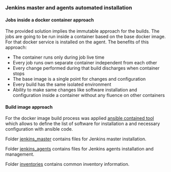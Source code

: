 ### Jenkins master and agents automated installation

#### Jobs inside a docker container approach
The provided solution implies the immutable approach for the builds. The jobs are going to be run inside a container based on the base docker image. For that docker service is installed on the agent. The benefits of this approach:
- The container runs only during job live time
- Every job runs own separate container independent from each other
- Every change performed during that build discharges when container stops
- The base image is a single point for changes and configuration
- Every build has the same isolated environment 
- Ability to make same changes like software installation and configuration inside a container without any fluence on other containers

#### Build image approach
For the docker image build process was applied [ansible contained tool](https://www.ansible.com/integrations/containers/ansible-container) which allows to define the list of software for installation a and necessary configuration with ansible code.



Folder [jenkins_master](https://stash.playtika.com/projects/JB/repos/jenkins_automation/browse/jenkins_master) contains files for Jenkins master installation.

Folder [jenkins_agents](https://stash.playtika.com/projects/JB/repos/jenkins_automation/browse/jenkins_agents) contains files for Jenkins agents installation and management.

Folder [inventories](https://stash.playtika.com/projects/JB/repos/jenkins_automation/browse/inventories) contains common inventory information.
